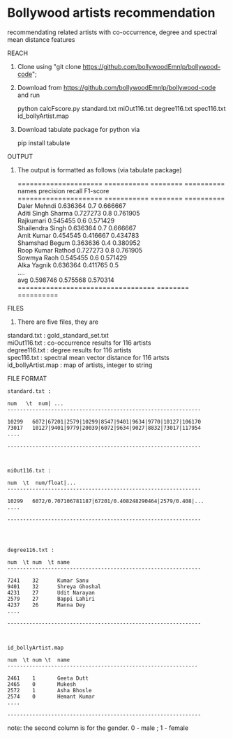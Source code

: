 # Bollywood artists recommendation
recommendating related artists with co-occurrence, degree and spectral mean distance features

REACH

1. Clone using "git clone https://github.com/bollywoodEmnlp/bollywood-code";
2. Download from https://github.com/bollywoodEmnlp/bollywood-code and run
    
    python calcFscore.py standard.txt miOut116.txt degree116.txt spec116.txt id_bollyArtist.map 

3. Download tabulate package for python via 

    pip install tabulate

OUTPUT

1. The output is formatted as follows (via tabulate package)

     =====================  ===========  ========  ==========	    
     names                    precision    recall    F1-score	    
     =====================  ===========  ========  ==========	    
     Daler Mehndi              0.636364  0.7         0.666667	    
     Aditi Singh Sharma        0.727273  0.8         0.761905	    
     Rajkumari                 0.545455  0.6         0.571429	    
     Shailendra Singh          0.636364  0.7         0.666667	    
     Amit Kumar                0.454545  0.416667    0.434783	    
     Shamshad Begum            0.363636  0.4         0.380952	   
     Roop Kumar Rathod         0.727273  0.8         0.761905	    
     Sowmya Raoh               0.545455  0.6         0.571429	    
     Alka Yagnik               0.636364  0.411765    0.5	    
        ....							    
     avg                       0.598746  0.575568    0.570314	    
     ==================================  ========  ==========	    

FILES

1. There are five files, they are 

  standard.txt : gold_standard_set.txt						            
  miOut116.txt : co-occurrence results for 116 artists					    
  degree116.txt : degree results for 116 artists						    
  spec116.txt : spectral mean vector distance for 116 artsts  			            
  id_bollyArtist.map : map of artists, integer to string 					   


FILE FORMAT


    standard.txt :					       	        
    
    num   \t  num| ...						
    --------------------------------------------------------------	
									
    10299   6072|67201|2579|10299|8547|9401|9634|9770|10127|106170	
    73017   10127|9401|9779|20039|6072|9634|9027|8832|73017|117954	
    ....								
									
    --------------------------------------------------------------	
									


    miOut116.txt :							
									
    num  \t  num/float|...						
    --------------------------------------------------------------    
    
    10299   6072/0.707106781187|67201/0.408248290464|2579/0.408|...	
    ....								
									
    --------------------------------------------------------------	
									



    degree116.txt :							
								        
    num  \t num  \t name					        
    --------------------------------------------------------------    
								        
    7241    32      Kumar Sanu				        
    9401    32      Shreya Ghoshal				        
    4231    27      Udit Narayan				        
    2579    27      Bappi Lahiri				        
    4237    26      Manna Dey					        
    ....							        
								        
    --------------------------------------------------------------    



    id_bollyArtist.map  					        
   								        
    num  \t num \t  name					        
    -------------------------------------------------------------     
   								        
    2461    1       Geeta Dutt				        
    2465    0       Mukesh					        
    2572    1       Asha Bhosle				        
    2574    0       Hemant Kumar				        
    ....							        
								        
    --------------------------------------------------------------    
								        
note:  the second column is for the gender.  0 - male ; 1 - female   
								        
